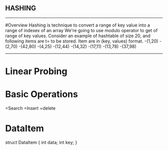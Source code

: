 ## HASHING
***
#Overview
Hashing is technique to convert a range of 
key value into a range of indexex of an array
We're going to use modulo operator to get of 
range of key values. Consider an example of 
hashtable of size 20, and following items are t=
to be stored. Item are in (key, values) format.
-(1,20)
-(2,70)
-(42,80)
-(4,25)
-(12,44)
-(14,32)
-(17,11)
-(13,78)
-(37,98)
***
# Linear Probing

# Basic Operations
=Search
=Insert
=delete

# DataItem
struct DataItem {
	int data;
	int key;
}